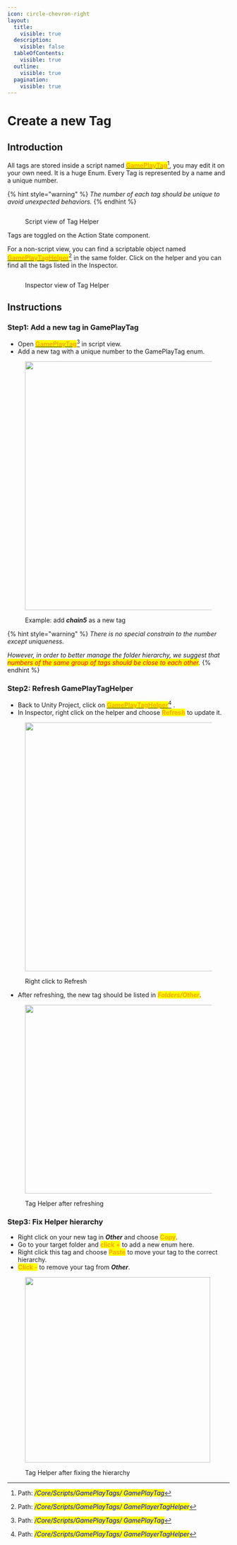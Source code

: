 ```yaml
---
icon: circle-chevron-right
layout:
  title:
    visible: true
  description:
    visible: false
  tableOfContents:
    visible: true
  outline:
    visible: true
  pagination:
    visible: true
---
```


# Create a new Tag

## Introduction

All tags are stored inside a script named [<mark style="color:orange;">**GamePlayTag**</mark>](#user-content-fn-1)[^1], you may edit it on your own need. It is a huge Enum. Every Tag is represented by a name and a unique number.&#x20;

{% hint style="warning" %}
_The number of each tag should be unique to avoid unexpected behaviors._
{% endhint %}

<figure><img src="https://lh7-rt.googleusercontent.com/docsz/AD_4nXeI3LyalgJMG2ts7pQQx8U8rrg6RoGb_HmmpV9ysGZ-Wg4rTPf4qdT6s1TsLkf3rJa4-S1LF6g8zsmIae4dapNB5SiesRsVkw2QhsTBOu7fVf6DGM_ybx3eZZ20usIGGURDrK6fd-hA2Ss8dxeEPuVVQdCu?key=Rv96SXV0rCMH8N9lwXnGWw" alt=""><figcaption><p>Script view of Tag Helper</p></figcaption></figure>

Tags are toggled on the Action State component.

For a non-script view, you can find a scriptable object named [<mark style="color:orange;">**GamePlayTagHelper**</mark>](#user-content-fn-2)[^2] in the same folder. Click on the helper and you can find all the tags listed in the Inspector.&#x20;

<figure><img src="../../.gitbook/assets/image (8).png" alt=""><figcaption><p>Inspector view of Tag Helper</p></figcaption></figure>

## Instructions

### Step1: Add a new tag in GamePlayTag

* Open [<mark style="color:orange;">**GamePlayTag**</mark>](#user-content-fn-3)[^3] in script view.&#x20;
* Add a new tag with a unique number to the GamePlayTag enum.&#x20;

<figure><img src="../../.gitbook/assets/image (9).png" alt="" width="563"><figcaption><p>Example: add <em><strong>chain5</strong></em> as a new tag</p></figcaption></figure>

{% hint style="warning" %}
_There is no special constrain to the number except uniqueness._

_However, in order to better manage the folder hierarchy, we suggest that <mark style="color:red;">numbers of the same group of tags should be close to each other</mark>._&#x20;
{% endhint %}

### Step2: Refresh GamePlayTagHelper

* Back to Unity Project, click on [<mark style="color:orange;">**GamePlayTagHelper**</mark>](#user-content-fn-4)[^4] .
* In Inspector, right click on the helper and choose <mark style="color:orange;">**Refresh**</mark> to update it.&#x20;

<figure><img src="https://lh7-rt.googleusercontent.com/docsz/AD_4nXfJtywG1fZPzeoip5tPovfYnE-qUEFyL2NJFLIbRUnCOrsczy_ePj5HYb3Ko_kncirZ0ftN_Pu3is0o2h-hv_Rz2zwHIK0w2xAvt9KDJipYN75gXKNSIkvMrAYEVX6V332KnFZe8nSENVbR8PSNBHokL4CK?key=Rv96SXV0rCMH8N9lwXnGWw" alt="" width="563"><figcaption><p>Right click to Refresh</p></figcaption></figure>

* After refreshing, the new tag should be listed in _<mark style="color:orange;">**Folders/Other**</mark>_.&#x20;

<figure><img src="../../.gitbook/assets/image (10).png" alt="" width="427"><figcaption><p>Tag Helper after refreshing</p></figcaption></figure>

### Step3: Fix Helper hierarchy

* Right click on your new tag in _**Other**_ and choose <mark style="color:orange;">**Copy**</mark>.
* Go to your target folder and <mark style="color:orange;">**click +**</mark> to add a new enum here.
* Right click this tag and choose <mark style="color:orange;">**Paste**</mark> to move your tag to the correct hierarchy.
* <mark style="color:orange;">**Click -**</mark> to remove your tag from _**Other**_.

<figure><img src="../../.gitbook/assets/image (11).png" alt="" width="420"><figcaption><p>Tag Helper after fixing the hierarchy</p></figcaption></figure>



[^1]: Path: _<mark style="color:blue;">/Core/Scripts/GamePlayTags/ GamePlayTag</mark>_

[^2]: Path: _<mark style="color:blue;">/Core/Scripts/GamePlayTags/ GamePlayerTagHelper</mark>_

[^3]: Path: _<mark style="color:blue;">/Core/Scripts/GamePlayTags/ GamePlayTag</mark>_

[^4]: Path: _<mark style="color:blue;">/Core/Scripts/GamePlayTags/ GamePlayerTagHelper</mark>_
